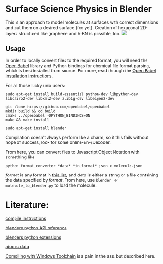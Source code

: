 Surface Science Physics in Blender
====================
This is an approach to model molecules at surfaces with correct dimensions and put them on a desired surface (fcc yet). Creation of hexagonal 2D-layers structured like graphene and h-BN is possible, too.
![](http://getarun.lima-city.de/blender-chemicals/render-output-3/Full-view-TOP.png)

Usage
-----
In order to locally convert files to the required format, you will need the
[Open Babel](http://openbabel.org/wiki/Main_Page) library and Python bindings
for chemical file format parsing, which is best installed from source.
For more, read through the [Open Babel installation instructions](http://openbabel.org/docs/dev/Installation/install.html).

For all those lucky unix users:

```
sudo apt-get install build-essential python-dev libpython-dev libcairo2-dev libxml2-dev zlib1g-dev libeigen2-dev

git clone https://github.com/openbabel/openbabel
mkdir build && cd build
cmake ../openbabel -DPYTHON_BINDINGS=ON
make && make install

sudo apt-get install blender
```
Compilation doesn't always perform like a charm, so if this fails without hope of success, look for some online-En-/Decoder.

From here, you can convert files to Javascript Object Notation with something like

```
python format_converter *data* *in_format* json > molecule.json
```

*format* is any format in [this list](https://openbabel.org/docs/dev/FileFormats/Overview.html#file-formats),
and *data* is either a string or a file containing the data specified by *format*.
From here, use `blender -P molecule_to_blender.py` to load the molecule.

Literature:
====================
[compile instructions](http://openbabel.org/docs/dev/Installation/install.html#compiling-open-babel)

[blenders python API reference](http://www.blender.org/api/blender_python_api_2_76_2/)

[blenders python extensions](http://wiki.blender.org/index.php/Extensions:2.6/Py)

[atomic data](http://www.periodictable.com/Elements/029/data.html)

[Compiling with Windows Toolchain](http://openbabel.org/wiki/Category:Installation) is a pain in the ass, but described here.
